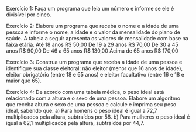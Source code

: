 Exercício 1: Faça um programa que leia um número e informe se ele é divisível por cinco.

Exercício 2: Elabore um programa que receba o nome e a idade de uma pessoa e informe o
nome, a idade e o valor da mensalidade do plano de saúde. A tabela a seguir apresenta
os valores de mensalidade com base na faixa etária.
Até 18 anos R$ 50,00
De 19 a 29 anos R$ 70,00
De 30 a 45 anos R$ 90,00
De 46 a 65 anos R$ 130,00
Acima de 65 anos R$ 170,00

Exercício 3: Construa um programa que receba a idade de uma pessoa e identifique sua classe
eleitoral: não eleitor (menor que 16 anos de idade), eleitor obrigatório (entre 18 e
65 anos) e eleitor facultativo (entre 16 e 18 e maior que 65).

Exercício 4: De acordo com uma tabela médica, o peso ideal está relacionado com a altura e o
sexo de uma pessoa. Elabore um algoritmo que receba altura e sexo de uma pessoa
e calcule e imprima seu peso ideal, sabendo que:
a) Para homens o peso ideal é igual a 72,7 multiplicados pela altura, subtraídos
por 58.
b) Para mulheres o peso ideal é igual a 62,1 multiplicados pela altura, subtraídos
por 44,7.